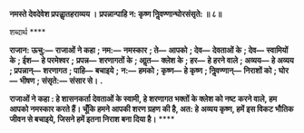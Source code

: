 **नमस्ते देवदेवेश प्रपन्नाॢतहराव्यय ।** **प्रपन्नान्पाहि न: कृष्ण निॢवण्णान्घोरसंसृते: ॥ ८॥** 

शब्दार्थ **** 

**राजान: ऊचु:—** **राजाओं ने कहा** **; नम:—** **नमस्कार** **; ते—** **आपको** **; देव—** **देवताओं के** **; देव—** **स्वामियों के** **; ईश—** **हे परमेश्वर** **;** **प्रपन्न—** **शरणागतों के** **; आॢत—** **क्लेश के** **; हर—** **हे हरने वाले** **; अव्यय—** **हे अव्यय** **; प्रपन्नान्—** **शरणागत** **; पाहि—** **बचाइये** **;** **न:—** **हमको** **; कृष्ण—** **हे कृष्ण** **; निॢवण्णान्—** **निराशों को** **; घोर—** **भीषण** **; संसृते:—** **संसार से।** **.** 

**राजाओं ने कहा : हे शासनकर्ता देवताओं के स्वामी, हे शरणागत भक्तों के क्लेश को नष्ट** **करने वाले, हम आपको नमस्कार करते हैं। चूँकि हमने आपकी शरण ग्रहण की है, अत: हे** **अव्यय कृष्ण, हमें इस विकट भौतिक जीवन से बचाइये, जिसने हमें इतना निराश बना दिया है।** **** 